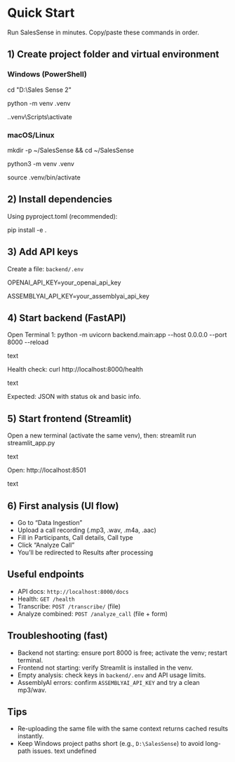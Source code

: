 # Quick Start

Run SalesSense in minutes. Copy/paste these commands in order.

## 1) Create project folder and virtual environment

### Windows (PowerShell)
cd "D:\Sales Sense 2"

python -m venv .venv

..venv\Scripts\activate


### macOS/Linux
mkdir -p ~/SalesSense && cd ~/SalesSense

python3 -m venv .venv

source .venv/bin/activate


## 2) Install dependencies

Using pyproject.toml (recommended):

pip install -e .


## 3) Add API keys

Create a file: `backend/.env`

OPENAI_API_KEY=your_openai_api_key

ASSEMBLYAI_API_KEY=your_assemblyai_api_key


## 4) Start backend (FastAPI)

Open Terminal 1:
python -m uvicorn backend.main:app --host 0.0.0.0 --port 8000 --reload

text

Health check:
curl http://localhost:8000/health

text

Expected: JSON with status ok and basic info.

## 5) Start frontend (Streamlit)

Open a new terminal (activate the same venv), then:
streamlit run streamlit_app.py

text

Open:
http://localhost:8501

text

## 6) First analysis (UI flow)

- Go to “Data Ingestion”
- Upload a call recording (.mp3, .wav, .m4a, .aac)
- Fill in Participants, Call details, Call type
- Click “Analyze Call”
- You’ll be redirected to Results after processing

## Useful endpoints

- API docs: `http://localhost:8000/docs`
- Health: `GET /health`
- Transcribe: `POST /transcribe/` (file)
- Analyze combined: `POST /analyze_call` (file + form)

## Troubleshooting (fast)

- Backend not starting: ensure port 8000 is free; activate the venv; restart terminal.
- Frontend not starting: verify Streamlit is installed in the venv.
- Empty analysis: check keys in `backend/.env` and API usage limits.
- AssemblyAI errors: confirm `ASSEMBLYAI_API_KEY` and try a clean mp3/wav.

## Tips

- Re-uploading the same file with the same context returns cached results instantly.
- Keep Windows project paths short (e.g., `D:\SalesSense`) to avoid long-path issues.
text
undefined